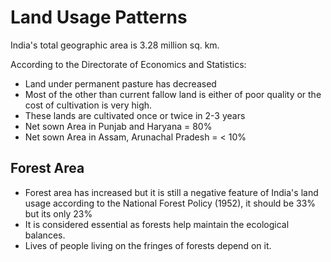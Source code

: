 # Land Usage Patterns
India's total geographic area is 3.28 million sq. km.

According to the Directorate of Economics and Statistics:

- Land under permanent pasture has decreased
- Most of the other than current fallow land is either of poor quality or the cost of cultivation is very high.
- These lands are cultivated once or twice in 2-3 years
- Net sown Area in Punjab and Haryana = 80%
- Net sown Area in Assam, Arunachal Pradesh = < 10%

## Forest Area
- Forest area has increased but it is still a negative feature of India's land usage according to the National Forest Policy (1952), it should be 33% but its only 23%
- It is considered essential as forests help maintain the ecological balances.
- Lives of people living on the fringes of forests depend on it.
